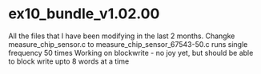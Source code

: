 # ex10_bundle_v1.02.00
All the files that I have been modifying in the last 2 months. 
Changke measure_chip_sensor.c to measure_chip_sensor_67543-50.c runs single frequency 50 times
Working on blockwrite - no joy yet, but should be able to block write upto 8 words at a time

